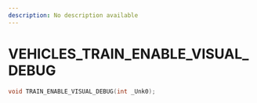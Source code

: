 ```yaml
---
description: No description available 
---
```


# VEHICLES\_TRAIN_ENABLE_VISUAL_DEBUG

```cpp
void TRAIN_ENABLE_VISUAL_DEBUG(int _Unk0);
```